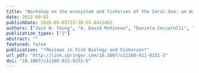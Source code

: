 ```yaml
---
title: "Workshop on the ecosystem and fisheries of the Coral Sea: an Australian perspective on research and management"
date: 2012-09-01
publishDate: 2020-05-05T23:38:55.041246Z
authors: ["Jock W. Young", "A. David McKinnon", "Daniela Ceccarelli", "Richard Brinkman", "Rodrigo H. Bustamante", "Mike Cappo", "Cathy Dichmont", "Peter Doherty", "Miles Furnas", "Daniel Gledhill", "Shane Griffiths", "Trevor Hutton", "Ken Ridgway", "David Smith", "Tim Skewes", "Alan Williams", "Anthony J. Richardson"]
publication_types: ["2"]
abstract: ""
featured: false
publication: "*Reviews in Fish Biology and Fisheries*"
url_pdf: "http://link.springer.com/10.1007/s11160-011-9251-5"
doi: "10.1007/s11160-011-9251-5"
---
```


